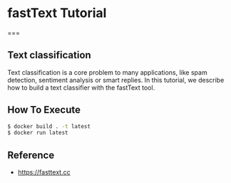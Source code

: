 # fastText Tutorial
===

## Text classification
Text classification is a core problem to many applications, like spam detection, sentiment analysis or smart replies. In this tutorial, we describe how to build a text classifier with the fastText tool.

## How To Execute
```bash
$ docker build . -t latest
$ docker run latest
```

## Reference
- https://fasttext.cc